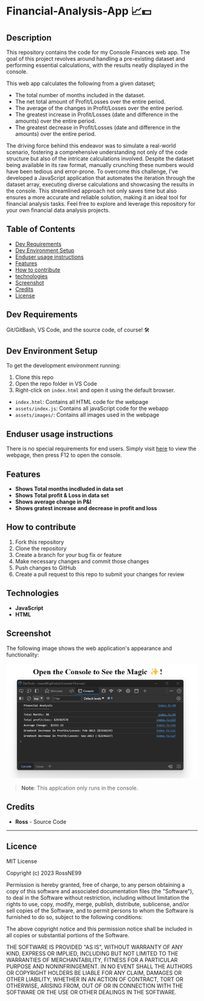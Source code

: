 # Financial-Analysis-App 📈💵

## Description
This repository contains the code for my Console Finances web app. The goal of this project revolves around handling a pre-existing dataset and performing essential calculations, with the results neatly displayed in the console.

This web app calculates the following from a given dataset;
- The total number of months included in the dataset.
- The net total amount of Profit/Losses over the entire period.
- The average of the changes in Profit/Losses over the entire period.
- The greatest increase in Profit/Losses (date and difference in the amounts) over the entire period.
- The greatest decrease in Profit/Losses (date and difference in the amounts) over the entire period.

The driving force behind this endeavor was to simulate a real-world scenario, fostering a comprehensive understanding not only of the code structure but also of the intricate calculations involved. Despite the dataset being available in its raw format, manually crunching these numbers would have been tedious and error-prone. To overcome this challenge, I've developed a JavaScript application that automates the iteration through the dataset array, executing diverse calculations and showcasing the results in the console. This streamlined approach not only saves time but also ensures a more accurate and reliable solution, making it an ideal tool for financial analysis tasks. Feel free to explore and leverage this repository for your own financial data analysis projects.



## Table of Contents

- [Dev Requirements](#Dev-Requirements)
- [Dev Environment Setup](#Dev-Environment-Setup)
- [Enduser usage instructions](#End-user-usage-instructions)
- [Features](#Features)
- [How to contribute](#How-to-contribute)
- [technologies ](#technologies)
- [Screenshot](#Screenshot)
- [Credits](#credits)
- [License](#license)

## Dev Requirements
Git/GitBash, VS Code, and the source code, of course! 🛠️

## Dev Environment Setup
To get the development environment running:
1. Clone this repo
2. Open the repo folder in VS Code
3. Right-click on `index.html` and open it using the default browser.

- `index.html`: Contains all HTML code for the webpage
- `assets/index.js`: Contains all javaScript code for the webapp
- `assets/images/`: Contains all images used in the webpage

## Enduser usage instructions
There is no special requirements for end users. Simply visit [here](https://rossne99.github.io/Financial-Analysis-App/) to view the webpage, then press F12 to open the console.

## Features
- **Shows Total months incdluded in data set**
- **Shows Total profit & Loss in data set**
- **Shows average change in P&l**
- **Shows gratest increase and decrease in profit and loss**

## How to contribute
1. Fork this repository
2. Clone the repository
3. Create a branch for your bug fix or feature
4. Make necessary changes and commit those changes
5. Push changes to GitHub
6. Create a pull request to this repo to submit your changes for review

## Technologies
- **JavaScript**
- **HTML**

## Screenshot

The following image shows the web application's appearance and functionality:

![Screenshott](assets/images/Console-Finances-Screenshot.png)

> **Note**: This applcation only runs in the console.


## Credits 
- **Ross** - Source Code

---

## Licence

MIT License

Copyright (c) 2023 RossNE99

Permission is hereby granted, free of charge, to any person obtaining a copy
of this software and associated documentation files (the "Software"), to deal
in the Software without restriction, including without limitation the rights
to use, copy, modify, merge, publish, distribute, sublicense, and/or sell
copies of the Software, and to permit persons to whom the Software is
furnished to do so, subject to the following conditions:

The above copyright notice and this permission notice shall be included in all
copies or substantial portions of the Software.

THE SOFTWARE IS PROVIDED "AS IS", WITHOUT WARRANTY OF ANY KIND, EXPRESS OR
IMPLIED, INCLUDING BUT NOT LIMITED TO THE WARRANTIES OF MERCHANTABILITY,
FITNESS FOR A PARTICULAR PURPOSE AND NONINFRINGEMENT. IN NO EVENT SHALL THE
AUTHORS OR COPYRIGHT HOLDERS BE LIABLE FOR ANY CLAIM, DAMAGES OR OTHER
LIABILITY, WHETHER IN AN ACTION OF CONTRACT, TORT OR OTHERWISE, ARISING FROM,
OUT OF OR IN CONNECTION WITH THE SOFTWARE OR THE USE OR OTHER DEALINGS IN THE
SOFTWARE.
